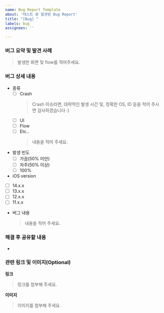 ```yaml
---
name: Bug Report Template
about: '테스트 중 발견된 Bug Report'
title: "[Bug] "
labels: bug
assignees: ''

---
```


### 버그 요약 및 발견 사례
> 발생한 화면 및 flow를 적어주세요.

### 버그 상세 내용
- 종류
  - [ ] Crash
    > Crash 이슈라면, 대략적인 발생 시간 및, 정확한 OS, ID 등을 적어 주시면 감사하겠습니다 :)
  - [ ] UI
  - [ ] Flow
  - [ ] Etc..
    > 내용을 적어 주세요. 
- 발생 빈도
  - [ ] 가끔(50% 미만)
  - [ ] 자주(50% 이상)
  - [ ] 100%
- iOS version
 - [ ] 14.x.x
 - [ ] 13.x.x
 - [ ] 12.x.x
 - [ ] 11.x.x
- 버그 내용
  > 내용을 적어 주세요. 

### 해결 후 공유할 내용
- 

### 관련 링크 및 이미지(Optional)
**링크**
  > 링크를 첨부해 주세요.

**이미지**
  > 이미지를 첨부해 주세요.

